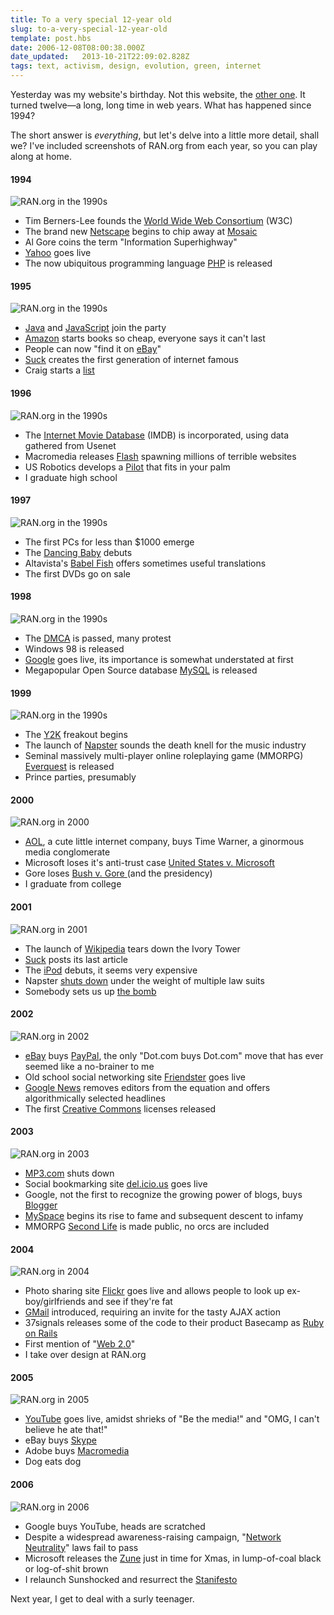 ```yaml
---
title: To a very special 12-year old
slug: to-a-very-special-12-year-old
template: post.hbs
date: 2006-12-08T08:00:38.000Z
date_updated:   2013-10-21T22:09:02.828Z
tags: text, activism, design, evolution, green, internet
---
```


Yesterday was my website's birthday. Not this website, the <a href="http://ran.org/" title="RAN.org">other one</a>. It turned twelve&mdash;a long, long time in web years. What has happened since 1994?<!--more-->

The short answer is <em>everything</em>, but let's delve into a little more detail, shall we? I've included screenshots of RAN.org from each year, so you can play along at home.

<h4>1994</h4>
<img src="http://assets.stanifesto.com/images/2006/12/ran1990s.jpg" alt="RAN.org in the 1990s" />
<ul>
<li>Tim Berners-Lee founds the <a href="http://www.w3.org/" title="W3.org">World Wide Web Consortium</a> (W3C)</li>
<li>The brand new <a href="http://www.netscape.com/" title="Netscape.com">Netscape</a> begins to chip away at <a href="ftp://ftp.ncsa.uiuc.edu/Mosaic/" title="Download it from the NCSA">Mosaic</a></li>
<li>Al Gore coins the term "Information Superhighway"</li>
<li><a href="http://yahoo.com/" title="Yahoo.com">Yahoo</a> goes live</li>
<li>The now ubiquitous programming language <a href="http://www.php.net/" title="PHP.net">PHP</a> is released</li>
</ul>

<h4>1995</h4>
<img src="http://assets.stanifesto.com/images/2006/12/ran1990s.jpg" alt="RAN.org in the 1990s" />
<ul>
<li><a href="http://java.sun.com/" title="Java at Sun.com">Java</a> and <a href="http://en.wikipedia.org/wiki/JavaScript" title="JavaScript on Wikipedia">JavaScript</a> join the party</li>
<li><a href="http://amazon.com/" title="Amazon.com">Amazon</a> starts books so cheap, everyone says it can't last</li>
<li>People can now "find it on <a href="http://ebay.com/" title="eBay.com">eBay</a>"</li>
<li><a href="http://suck.com/" title="Suck.com">Suck</a> creates the first generation of  internet famous</li>
<li>Craig starts a <a href="http://craigslist.com/" title="Craig's List">list</a></li>
</ul>

<h4>1996</h4>
<img src="http://assets.stanifesto.com/images/2006/12/ran1990s.jpg" alt="RAN.org in the 1990s" />
<ul>
<li>The <a href="http://imdb.com/" title="IMDB.com">Internet Movie Database</a> (IMDB) is incorporated, using data gathered from Usenet</li>
<li>Macromedia releases <a href="http://www.adobe.com/shockwave/download/index.cgi?P1_Prod_Version=ShockwaveFlash" title="Adobe's Download Center">Flash</a> spawning millions of terrible websites</li>
<li>US Robotics develops a <a href="http://www.palm.com/us/" title="Palm.com">Pilot</a> that fits in your palm</li>
<li>I graduate high school</li>
</ul>

<h4>1997</h4>
<img src="http://assets.stanifesto.com/images/2006/12/ran1990s.jpg" alt="RAN.org in the 1990s" />
<ul>
<li>The first PCs for less than $1000 emerge</li>
<li>The <a href="http://www.burningpixel.com/Baby/Babygif.htm" title="The Dancing Baby on Burning Pixel">Dancing Baby</a> debuts</li>
<li>Altavista's <a href="http://babelfish.altavista.com/" title="Babel Fish at Altavista">Babel Fish</a> offers sometimes useful translations</li>
<li>The first DVDs go on sale</li>
</ul>

<h4>1998</h4>
<img src="http://assets.stanifesto.com/images/2006/12/ran1990s.jpg" alt="RAN.org in the 1990s" />
<ul>
<li>The <a href="http://en.wikipedia.org/wiki/DMCA" title="DMCA on Wikipedia">DMCA</a> is passed, many protest</li>
<li>Windows 98 is released</li>
<li><a href="http://google.com/">Google</a> goes live, its importance is somewhat understated at first</li>
<li>Megapopular Open Source database <a href="http://www.mysql.com/" title="MySQL.com">MySQL</a> is released</li>
</ul>

<h4>1999</h4>
<img src="http://assets.stanifesto.com/images/2006/12/ran1990s.jpg" alt="RAN.org in the 1990s" />
<ul>
<li>The <a href="http://en.wikipedia.org/wiki/Y2K" title="Y2K on Wikipedia">Y2K</a> freakout begins</li>
<li>The launch of <a href="http://www.napster.com/" title="Napster.com">Napster</a> sounds the death knell for the music industry</li>
<li>Seminal massively multi-player online roleplaying game (MMORPG) <a href="http://everquest.station.sony.com/" title="Everquest at Sony.com">Everquest</a> is released</li>
<li>Prince parties, presumably</li>
</ul>

<h4>2000</h4>
<img src="http://assets.stanifesto.com/images/2006/12/ran2000.jpg" alt="RAN.org in 2000" />
<ul>
<li><a href="http://www.aol.com/" title="AOL.com">AOL</a>, a cute little internet company, buys Time Warner, a ginormous media conglomerate</li>
<li>Microsoft loses it's anti-trust case <a href="http://www.usdoj.gov/atr/cases/ms_index.htm" title="US Dept of Justice">United States v. Microsoft</a></li>
<li>Gore loses <a href="http://www.law.cornell.edu/supct/html/00-949.ZPC.html" title="Decision on Cornell.edu">Bush v. Gore </a>(and the presidency)</li>
<li>I graduate from college</li>
</ul>

<h4>2001</h4>
<img src="http://assets.stanifesto.com/images/2006/12/ran2001.jpg" alt="RAN.org in 2001" />
<ul>
<li>The launch of <a href="http://wikipedia.org/" title="Wikipedia.org">Wikipedia</a> tears down the Ivory Tower</li>
<li><a href="http://suck.com/" title="Suck.com">Suck</a> posts its last article</li>
<li>The <a href="http://www.apple.com/ipod/ipod.html" title="Apple's iPod">iPod</a> debuts, it seems very expensive</li>
<li>Napster <a href="http://en.wikipedia.org/wiki/Napster#Shutdown" title="Napster on Wikipedia">shuts down</a> under the weight of multiple law suits</li>
<li>Somebody sets us up <a href="http://allyourbase.planettribes.gamespy.com/index.shtml" title="AYBABTU">the bomb</a></li>
</ul>

<h4>2002</h4>
<img src="http://assets.stanifesto.com/images/2006/12/ran2002.jpg" alt="RAN.org in 2002" />
<ul>
<li><a href="http://ebay.com/" title="eBay.com">eBay</a> buys <a href="http://paypal.com/" title="PayPal.com">PayPal</a>, the only "Dot.com buys Dot.com" move that has ever seemed like a no-brainer to me</li>
<li>Old school social networking site <a href="http://allyourbase.planettribes.gamespy.com/index.shtml" title="Friendster.com">Friendster</a> goes live</li>
<li><a href="http://news.google.com/" title="Google News">Google News</a> removes editors from the equation and offers algorithmically selected headlines</li>
<li>The first <a href="http://creativecommons.org/" title="CreativeCommons.org">Creative Commons</a> licenses released</li>
</ul>

<h4>2003</h4>
<img src="http://assets.stanifesto.com/images/2006/12/ran2003.jpg" alt="RAN.org in 2003" />
<ul>
<li><a href="http://www.mp3.com/off-topic-discussion/anybody-here-remember-the-old-mp3.com-from-2000/topic/15-113329/msgs.html" title="Discussion of the old MP3.com, on the new MP3.com">MP3.com</a> shuts down</li>
<li>Social bookmarking site <a href="http://del.icio.us/" title="Del.icio.us">del.icio.us</a> goes live</li>
<li>Google, not the first to recognize the growing power of blogs, buys <a href="http://blogger.com/" title="Blogger.com">Blogger</a></li>
<li><a href="http://mypsace.com/" title="MySpace.com">MySpace</a> begins its rise to fame and subsequent descent to infamy</li>
<li>MMORPG <a href="http://secondlife.com/" title="SecondLife.com">Second Life</a> is made public, no orcs are included</li>
</ul>

<h4>2004</h4>
<img src="http://assets.stanifesto.com/images/2006/12/ran2004.jpg" alt="RAN.org in 2004" />
<ul>
<li>Photo sharing site <a href="http://flickr.com/" title="Flickr.com">Flickr</a> goes live and allows people to look up ex-boy/girlfriends and see if they're fat</li>
<li><a href="http://mail.google.com/mail/help/intl/en/about.html" title="About GMail">GMail</a> introduced, requiring an invite for the tasty AJAX action</li>
<li>37signals releases some of the code to their product Basecamp as <a href="http://www.rubyonrails.org/" title="RubyOnRails.org">Ruby on Rails</a></li>
<li>First mention of "<a href="http://www.oreillynet.com/pub/a/oreilly/tim/news/2005/09/30/what-is-web-20.html" title="'What is Web 2.0?' on O'ReillyNet">Web 2.0</a>"</li>
<li>I take over design at RAN.org</li>
</ul>

<h4>2005</h4>
<img src="http://assets.stanifesto.com/images/2006/12/ran2005.jpg" alt="RAN.org in 2005" />
<ul>
<li><a href="http://youtube.com/" title="YouTube.com">YouTube</a> goes live, amidst shrieks of "Be the media!" and "OMG, I can't believe he ate that!"</li>
<li>eBay buys <a href="http://skype.com/" title="Skype.com">Skype</a></li>
<li>Adobe buys <a href="http://en.wikipedia.org/wiki/Macromedia" title="Macromedia on Wikipedia">Macromedia</a></li>
<li>Dog eats dog</li>
</ul>

<h4>2006</h4>
<img src="http://assets.stanifesto.com/images/2006/12/ran2006.jpg" alt="RAN.org in 2006" />
<ul>
<li>Google buys YouTube, heads are scratched</li>
<li>Despite a widespread awareness-raising campaign, "<a href="http://www.savetheinternet.com/" title="SaveTheInternet.com">Network Neutrality</a>" laws fail to pass</li>
<li>Microsoft releases the <a href="http://www.zune.net/en-US/" title="Zune.net">Zune</a> just in time for Xmas, in lump-of-coal black or log-of-shit brown</li>
<li>I relaunch Sunshocked and resurrect the <a href="http://sunshocked.com/stanifesto/" title="Stanifesto on Sunshocked.com">Stanifesto</a></li>
</ul>

Next year, I get to deal with a surly teenager.
